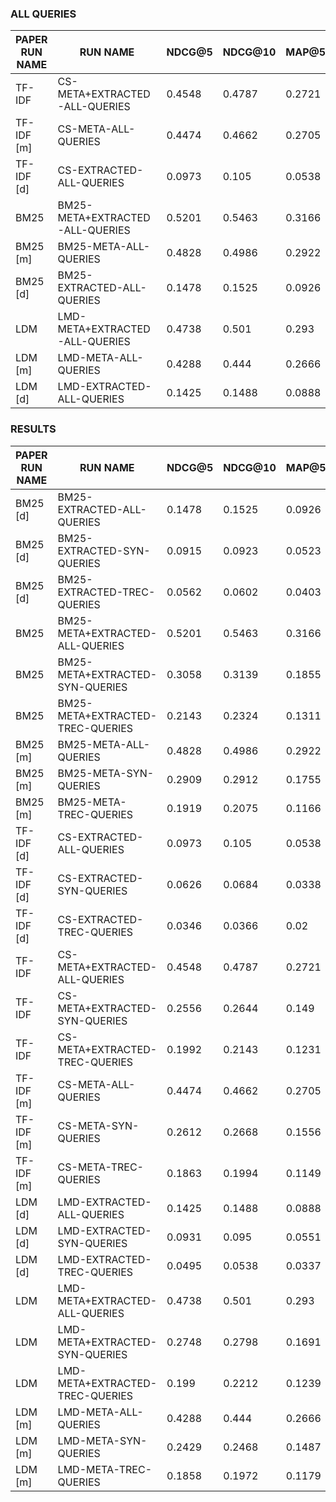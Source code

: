 ### ALL QUERIES

|PAPER RUN NAME| RUN NAME                         |       NDCG@5 |       NDCG@10 |       MAP@5 |       MAP@10 |
|--------------|----------------------------------|--------------|---------------|-------------|--------------|
| TF-IDF       | CS-META+EXTRACTED-ALL-QUERIES    |       0.4548 |        0.4787 |      0.2721 |       0.3574 |
| TF-IDF [m]   | CS-META-ALL-QUERIES              |       0.4474 |        0.4662 |      0.2705 |       0.35   |
| TF-IDF [d]   | CS-EXTRACTED-ALL-QUERIES         |       0.0973 |        0.105  |      0.0538 |       0.0657 |
| BM25         | BM25-META+EXTRACTED-ALL-QUERIES  |       0.5201 |        0.5463 |      0.3166 |       0.4173 |
| BM25 [m]     | BM25-META-ALL-QUERIES            |       0.4828 |        0.4986 |      0.2922 |       0.3774 |
| BM25 [d]     | BM25-EXTRACTED-ALL-QUERIES       |       0.1478 |        0.1525 |      0.0926 |       0.1052 |
| LDM          | LMD-META+EXTRACTED-ALL-QUERIES   |       0.4738 |        0.501  |      0.293  |       0.3753 |
| LDM [m]      | LMD-META-ALL-QUERIES             |       0.4288 |        0.444  |      0.2666 |       0.335  |
| LDM [d]      | LMD-EXTRACTED-ALL-QUERIES        |       0.1425 |        0.1488 |      0.0888 |       0.1015 |

### RESULTS

|PAPER RUN NAME| RUN NAME                         |       NDCG@5 |       NDCG@10 |       MAP@5 |       MAP@10 |
|--------------|----------------------------------|--------------|---------------|-------------|--------------|
| BM25 [d]     | BM25-EXTRACTED-ALL-QUERIES       |       0.1478 |        0.1525 |      0.0926 |       0.1052 |
| BM25 [d]     | BM25-EXTRACTED-SYN-QUERIES       |       0.0915 |        0.0923 |      0.0523 |       0.0606 |
| BM25 [d]     | BM25-EXTRACTED-TREC-QUERIES      |       0.0562 |        0.0602 |      0.0403 |       0.0447 |
| BM25         | BM25-META+EXTRACTED-ALL-QUERIES  |       0.5201 |        0.5463 |      0.3166 |       0.4173 |
| BM25         | BM25-META+EXTRACTED-SYN-QUERIES  |       0.3058 |        0.3139 |      0.1855 |       0.2424 |
| BM25         | BM25-META+EXTRACTED-TREC-QUERIES |       0.2143 |        0.2324 |      0.1311 |       0.175  |
| BM25 [m]     | BM25-META-ALL-QUERIES            |       0.4828 |        0.4986 |      0.2922 |       0.3774 |
| BM25 [m]     | BM25-META-SYN-QUERIES            |       0.2909 |        0.2912 |      0.1755 |       0.2221 |
| BM25 [m]     | BM25-META-TREC-QUERIES           |       0.1919 |        0.2075 |      0.1166 |       0.1555 |
| TF-IDF [d]   | CS-EXTRACTED-ALL-QUERIES         |       0.0973 |        0.105  |      0.0538 |       0.0657 |
| TF-IDF [d]   | CS-EXTRACTED-SYN-QUERIES         |       0.0626 |        0.0684 |      0.0338 |       0.0424 |
| TF-IDF [d]   | CS-EXTRACTED-TREC-QUERIES        |       0.0346 |        0.0366 |      0.02   |       0.0232 |
| TF-IDF       | CS-META+EXTRACTED-ALL-QUERIES    |       0.4548 |        0.4787 |      0.2721 |       0.3574 |
| TF-IDF       | CS-META+EXTRACTED-SYN-QUERIES    |       0.2556 |        0.2644 |      0.149  |       0.1946 |
| TF-IDF       | CS-META+EXTRACTED-TREC-QUERIES   |       0.1992 |        0.2143 |      0.1231 |       0.1628 |
| TF-IDF [m]   | CS-META-ALL-QUERIES              |       0.4474 |        0.4662 |      0.2705 |       0.35   |
| TF-IDF [m]   | CS-META-SYN-QUERIES              |       0.2612 |        0.2668 |      0.1556 |       0.1992 |
| TF-IDF [m]   | CS-META-TREC-QUERIES             |       0.1863 |        0.1994 |      0.1149 |       0.1507 |
| LDM [d]      | LMD-EXTRACTED-ALL-QUERIES        |       0.1425 |        0.1488 |      0.0888 |       0.1015 |
| LDM [d]      | LMD-EXTRACTED-SYN-QUERIES        |       0.0931 |        0.095  |      0.0551 |       0.0635 |
| LDM [d]      | LMD-EXTRACTED-TREC-QUERIES       |       0.0495 |        0.0538 |      0.0337 |       0.038  |
| LDM          | LMD-META+EXTRACTED-ALL-QUERIES   |       0.4738 |        0.501  |      0.293  |       0.3753 |
| LDM          | LMD-META+EXTRACTED-SYN-QUERIES   |       0.2748 |        0.2798 |      0.1691 |       0.2113 |
| LDM          | LMD-META+EXTRACTED-TREC-QUERIES  |       0.199  |        0.2212 |      0.1239 |       0.1641 |
| LDM [m]      | LMD-META-ALL-QUERIES             |       0.4288 |        0.444  |      0.2666 |       0.335  |
| LDM [m]      | LMD-META-SYN-QUERIES             |       0.2429 |        0.2468 |      0.1487 |       0.1852 |
| LDM [m]      | LMD-META-TREC-QUERIES            |       0.1858 |        0.1972 |      0.1179 |       0.1498 |
